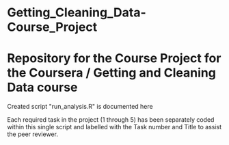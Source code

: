 # Getting_Cleaning_Data-Course_Project
# Repository for the Course Project for the Coursera / Getting and Cleaning Data course

Created script
"run_analysis.R"
is documented here
 
Each required task in the project (1 through 5) has been separately coded within this single
script and labelled with the Task number and Title to assist the peer reviewer.
